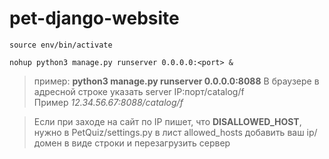 # pet-django-website

```shell
source env/bin/activate
```
```shell
nohup python3 manage.py runserver 0.0.0.0:<port> &
```

> пример: **python3 manage.py runserver 0.0.0.0:8088**
> В браузере в адресной строке указать server IP:порт/catalog/f <br />
> Пример *12.34.56.67:8088/catalog/f*

> Если при заходе на сайт по IP пишет, что **DISALLOWED_HOST**, нужно в PetQuiz/settings.py в лист allowed_hosts  добавить ваш ip/домен в виде строки и перезагрузить сервер

